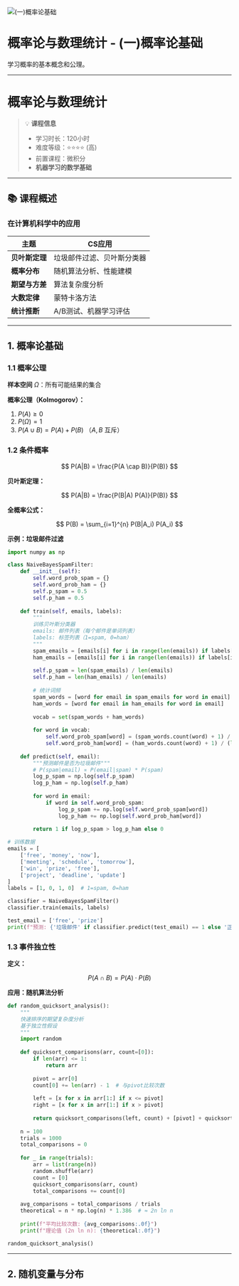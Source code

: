 ![(一)概率论基础](https://via.placeholder.com/800x200?text=Probability+Basics)

# 概率论与数理统计 - (一)概率论基础

学习概率的基本概念和公理。

---

# 概率论与数理统计

> 💡 **课程信息**
> - 学习时长：120小时
> - 难度等级：⭐⭐⭐⭐ (高)
> - 前置课程：微积分
> - **机器学习的数学基础**

---

## 📚 课程概述

### 在计算机科学中的应用

| 主题 | CS应用 |
|------|--------|
| **贝叶斯定理** | 垃圾邮件过滤、贝叶斯分类器 |
| **概率分布** | 随机算法分析、性能建模 |
| **期望与方差** | 算法复杂度分析 |
| **大数定律** | 蒙特卡洛方法 |
| **统计推断** | A/B测试、机器学习评估 |

---

## 1. 概率论基础

### 1.1 概率公理

**样本空间** $\Omega$：所有可能结果的集合

**概率公理（Kolmogorov）：**

1. $P(A) \geq 0$
2. $P(\Omega) = 1$
3. $P(A \cup B) = P(A) + P(B)$ （$A, B$ 互斥）

### 1.2 条件概率

$$
P(A|B) = \frac{P(A \cap B)}{P(B)}
$$

**贝叶斯定理：**

$$
P(A|B) = \frac{P(B|A) P(A)}{P(B)}
$$

**全概率公式：**

$$
P(B) = \sum_{i=1}^{n} P(B|A_i) P(A_i)
$$

**示例：垃圾邮件过滤**

```python
import numpy as np

class NaiveBayesSpamFilter:
    def __init__(self):
        self.word_prob_spam = {}
        self.word_prob_ham = {}
        self.p_spam = 0.5
        self.p_ham = 0.5
    
    def train(self, emails, labels):
        """
        训练贝叶斯分类器
        emails: 邮件列表（每个邮件是单词列表）
        labels: 标签列表（1=spam, 0=ham）
        """
        spam_emails = [emails[i] for i in range(len(emails)) if labels[i] == 1]
        ham_emails = [emails[i] for i in range(len(emails)) if labels[i] == 0]
        
        self.p_spam = len(spam_emails) / len(emails)
        self.p_ham = len(ham_emails) / len(emails)
        
        # 统计词频
        spam_words = [word for email in spam_emails for word in email]
        ham_words = [word for email in ham_emails for word in email]
        
        vocab = set(spam_words + ham_words)
        
        for word in vocab:
            self.word_prob_spam[word] = (spam_words.count(word) + 1) / (len(spam_words) + len(vocab))
            self.word_prob_ham[word] = (ham_words.count(word) + 1) / (len(ham_words) + len(vocab))
    
    def predict(self, email):
        """预测邮件是否为垃圾邮件"""
        # P(spam|email) ∝ P(email|spam) * P(spam)
        log_p_spam = np.log(self.p_spam)
        log_p_ham = np.log(self.p_ham)
        
        for word in email:
            if word in self.word_prob_spam:
                log_p_spam += np.log(self.word_prob_spam[word])
                log_p_ham += np.log(self.word_prob_ham[word])
        
        return 1 if log_p_spam > log_p_ham else 0

# 训练数据
emails = [
    ['free', 'money', 'now'],
    ['meeting', 'schedule', 'tomorrow'],
    ['win', 'prize', 'free'],
    ['project', 'deadline', 'update']
]
labels = [1, 0, 1, 0]  # 1=spam, 0=ham

classifier = NaiveBayesSpamFilter()
classifier.train(emails, labels)

test_email = ['free', 'prize']
print(f"预测: {'垃圾邮件' if classifier.predict(test_email) == 1 else '正常邮件'}")
```

### 1.3 事件独立性

**定义：**

$$
P(A \cap B) = P(A) \cdot P(B)
$$

**应用：随机算法分析**

```python
def random_quicksort_analysis():
    """
    快速排序的期望复杂度分析
    基于独立性假设
    """
    import random
    
    def quicksort_comparisons(arr, count=[0]):
        if len(arr) <= 1:
            return arr
        
        pivot = arr[0]
        count[0] += len(arr) - 1  # 与pivot比较次数
        
        left = [x for x in arr[1:] if x <= pivot]
        right = [x for x in arr[1:] if x > pivot]
        
        return quicksort_comparisons(left, count) + [pivot] + quicksort_comparisons(right, count)
    
    n = 100
    trials = 1000
    total_comparisons = 0
    
    for _ in range(trials):
        arr = list(range(n))
        random.shuffle(arr)
        count = [0]
        quicksort_comparisons(arr, count)
        total_comparisons += count[0]
    
    avg_comparisons = total_comparisons / trials
    theoretical = n * np.log(n) * 1.386  # ≈ 2n ln n
    
    print(f"平均比较次数: {avg_comparisons:.0f}")
    print(f"理论值 (2n ln n): {theoretical:.0f}")

random_quicksort_analysis()
```

---

## 2. 随机变量与分布
